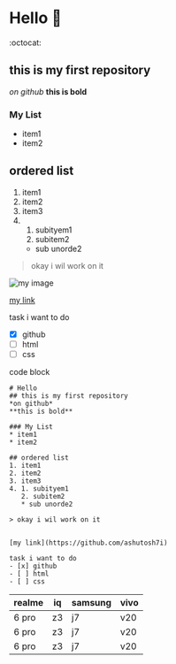 # Hello :wave:
:octocat:
## this is my first repository
*on github*
**this is bold**

### My List
* item1
* item2

## ordered list
1. item1
2. item2
3. item3
4. 1. subityem1
   2. subitem2
   * sub unorde2
     
> okay i wil work on it

![my image](https://github.com/ashutosh7i.png)

[my link](https://github.com/ashutosh7i)

task i want to do
- [x] github
- [ ] html
- [ ] css

code block
```
# Hello
## this is my first repository
*on github*
**this is bold**

### My List
* item1
* item2

## ordered list
1. item1
2. item2
3. item3
4. 1. subityem1
   2. subitem2
   * sub unorde2
     
> okay i wil work on it


[my link](https://github.com/ashutosh7i)

task i want to do
- [x] github
- [ ] html
- [ ] css

```
realme | iq | samsung | vivo
-------|--|-|-
6 pro | z3 | j7 | v20
6 pro | z3 | j7 | v20
6 pro | z3 | j7 | v20


